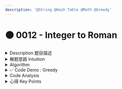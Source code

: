 ```yaml
---
description: '@String @Hash Table @Math @Greedy'
---
```


# 🟠 0012 - Integer to Roman

<details>

<summary>Description 题目描述 </summary>

Roman numerals are represented by seven different symbols: `I`, `V`, `X`, `L`, `C`, `D` and `M`.

<pre><code><strong>Symbol       Value
</strong>I             1
V             5
X             10
L             50
C             100
D             500
M             1000
</code></pre>

For example, `2` is written as `II` in Roman numeral, just two one's added together. `12` is written as `XII`, which is simply `X + II`. The number `27` is written as `XXVII`, which is `XX + V + II`.

Roman numerals are usually written largest to smallest from left to right. However, the numeral for four is not `IIII`. Instead, the number four is written as `IV`. Because the one is before the five we subtract it making four. The same principle applies to the number nine, which is written as `IX`. There are six instances where subtraction is used:

* `I` can be placed before `V` (5) and `X` (10) to make 4 and 9.&#x20;
* `X` can be placed before `L` (50) and `C` (100) to make 40 and 90.&#x20;
* `C` can be placed before `D` (500) and `M` (1000) to make 400 and 900.

Given an integer, convert it to a roman numeral.

**Example 1:**

<pre><code><strong>Input: num = 3
</strong><strong>Output: "III"
</strong><strong>Explanation: 3 is represented as 3 ones.
</strong></code></pre>

**Example 2:**

<pre><code><strong>Input: num = 58
</strong><strong>Output: "LVIII"
</strong><strong>Explanation: L = 50, V = 5, III = 3.
</strong></code></pre>

**Example 3:**

<pre><code><strong>Input: num = 1994
</strong><strong>Output: "MCMXCIV"
</strong><strong>Explanation: M = 1000, CM = 900, XC = 90 and IV = 4.
</strong></code></pre>

**Constraints:**

* `1 <= num <= 3999`

</details>

<details>

<summary>解题思路 Intuition </summary>

integer to roman 与将roman to integer有所不同

[0013-roman-to-integer.md](0013-roman-to-integer.md "mention"): HashMap + for loop

* 当roman to integer时，我们可以顺序按照left to right读取字符串，并通过查找hashmap将每个罗马数字字符或字符组合（例如"I", "IV", "V"等）转换为其对应的整数值。
* 要时刻对比currentChar和nextChar的对应的integer大小
* 这个过程是直观的，因为我们只需按照给定的顺序处理字符。

本题： array+greedy+ for loop + while loop

* 将integer to roman 稍微复杂一些。原因在于，我们需要确定如何组合罗马数字来表示给定的整数。例如，数字4在罗马数字中表示为"IV"，而不是"IIII"。这就需要我们<mark style="color:yellow;">**从最大的罗马数字值开始，并尽可能多地从给定的整数中减去这些值**</mark>，这也就是为什么在这个问题中使用贪心算法。
* 虽然我们仍然可以使用hashmap来存储罗马数字和它们对应的整数值，但是<mark style="color:red;">**由于需要从最大的值开始并尝试减去它，所以我们需要以某种方式对这些值进行排序**</mark>。这就是为什么在这个问题中，我们使用了两个数组而不是哈希表，因为数组可以很容易地按照顺序处理元素。

</details>

<details>

<summary>Algorithm </summary>

1.  **Initialization**: First, prepare two arrays, \
    \- one for the integer values&#x20;

    \- another for the corresponding Roman numerals. Include both the <mark style="color:orange;">**regular values**</mark> (I, V, X, L, C, D, M) and the <mark style="color:orange;">special cases</mark> (IV, IX, XL, XC, CD, CM). \
    <mark style="color:orange;">**Make sure these arrays are sorted in descending order of the integer values.**</mark>
2. **Conversion**: FOR and while loop
   1. Start with an empty string as the initial Roman numeral.&#x20;
   2. Iterate over each value-symbol pair in the arrays. For each pair, as long as the integer is equal to or larger than the value, append the corresponding symbol to the Roman numeral and subtract the value from the integer. Repeat this process until the integer is reduced to zero.

</details>

<details>

<summary>✅ Code Demo : Greedy </summary>

```java
class Solution {

    private static final int[] values = {1000, 900, 500, 400, 100, 90, 50, 40, 10, 9, 5, 4, 1};    
    private static final String[] symbols = {"M","CM","D","CD","C","XC","L","XL","X","IX","V","IV","I"};

    public String intToRoman(int num) {
        StringBuilder sb = new StringBuilder();
        // Loop through each symbol, stopping if num becomes 0.
        for (int i = 0; i < values.length && num > 0; i++) {
            // Repeat while the current symbol still fits into num.
            while (values[i] <= num) {
                num -= values[i];
                sb.append(symbols[i]);
            }
        }
        return sb.toString();
    }
}
```

注意：

* For loop: double condition 循环的条件是`i < values.length && num > 0`，这表示只要还没有遍历所有的元素，并且`num`的值还大于0，就会继续循环。这是有道理的，因为如果`num`已经变为0，就没有必要再继续检查更多的罗马数字了。
  * <mark style="color:yellow;">**在**</mark><mark style="color:yellow;">**`for`**</mark><mark style="color:yellow;">**循环的主体中，有一个**</mark><mark style="color:yellow;">**`while`**</mark><mark style="color:yellow;">**循环**</mark>，这个`while`循环会<mark style="color:red;">**尝试尽可能多地**</mark>从`num`中减去当前的罗马数字值（`values[i]`）。只要当前的罗马数字值还能被减去（也就是，只要`values[i] <= num`），就会继续减去它，并将对应的罗马数字符号添加到结果字符串中。
  * 总的来说，这个`for`循环的作用就是尝试用尽可能大的罗马数字来表示`num`，并且如果需要的话，可以用同一个罗马数字表示多次。这是因为罗马数字系统中，同一个符号可能需要重复多次来表示一个数字，例如数字3在罗马数字中表示为"III"。
* 这个算法采用了<mark style="color:yellow;">**贪心（greedy）的思想。**</mark>
  * 贪心算法是一种在每一步选择中都采取在当前看来最好的选择，从而希望导致结果是全局最好的算法。贪心算法在有最优子结构的问题中尤为有效。最优子结构的意思是局部最优解能决定全局最优解。
  * 在这个问题中，我们的目标是用最少的罗马数字表示给定的数。因此，在每一步，我们都选择最大的可以减去的罗马数字，这就是一个贪心的选择。因为这个贪心的选择可以确保我们用最少的罗马数字来表示给定的数，所以这个问题具有最优子结构。
  * 总的来说，这个算法是贪心的，因为它在<mark style="color:red;">**每一步都做出在当前看来最好的选择（选择最大的可以减去的罗马数字）**</mark>，并且这个问题具有最优子结构，所以这个贪心的策略导致了全局最优解。

</details>

<details>

<summary>Code Analysis</summary>



</details>

<details>

<summary>心得 Key Points</summary>



</details>
